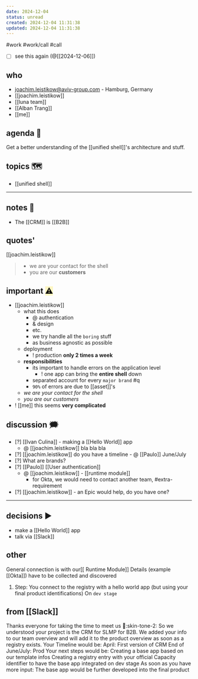 ```yaml
---
date: 2024-12-04
status: unread
created: 2024-12-04 11:31:38
updated: 2024-12-04 11:31:38
---
```

#work #work/call #call

- [ ] see this again (@[[2024-12-06]])
## who
- joachim.leistikow@aviv-group.com - Hamburg, Germany
- [[joachim.leistikow]]
- [[luna team]]
- [[Alban Trang]]
- [[me]]

## agenda 🍁
Get a better understanding of the [[unified shell]]'s architecture and stuff.

## topics 🗺
- [[unified shell]]

---
## notes 📔
- The [[CRM]] is  [[B2B]] 

## quotes'
[[joachim.leistikow]]
> -	we are your contact for the shell
> - you are our **customers**

## important <mark style="background: #FFF3A3A6;">⚠</mark>

- [[joachim.leistikow]]
	- what this does
		- @ authentication
		- & design
		- etc.
		- we try handle all the `boring` stuff
		- as business agnostic as possible
	- deployment
		- ! production **only 2 times a week** 
	- **responsibilities**
		- its important to handle errors on the application level
			- ! one app can bring the **entire shell** down
		- separated account for every `major brand` #q 
		- `90%` of errors are due to [[asset]]'s
	- _we are your contact for the shell_
	- _you are our customers_
- ! [[me]] this seems **very complicated**

## discussion 🗯
- [?] [[Ivan Culina]] - making a [[Hello World]] app
	- @ [[joachim.leistikow]] bla bla bla
- [?] [[joachim.leistikow]] do you have a timeline - @ [[Paulo]] June/July
- [?] What are brands?
- [?] [[Paulo]] [[User authentication]]
	- @ [[joachim.leistikow]] - [[runtime module]]
		- for Okta, we would need to contact another team, #extra-requirement
- [?] [[joachim.leistikow]] - an Epic would help, do you have one?

---

## decisions ▶
- make a [[Hello World]] app
- talk via [[Slack]]

## other
General connection is with our[[ Runtime Module]]
Details (example [[Okta]]) have to be collected and discovered
1. Step: You connect to the registry with a hello world app (but using your final product identifications)
On `dev stage`

## from [[Slack]]
Thanks everyone for taking the time to meet us :pray::skin-tone-2:
So we understood your project is the CRM for SLMP for B2B.
We added your info to our team overview and will add it to the product overview as soon as a registry exists.
Your Timeline would be:
April: First version of CRM
End of June/July: Prod
Your next steps would be:
Creating a base app based on our template infos
Creating a registry entry with your official Capacity identifier to have the base app integrated on dev stage
As soon as you have more input: The base app would be further developed into the final product